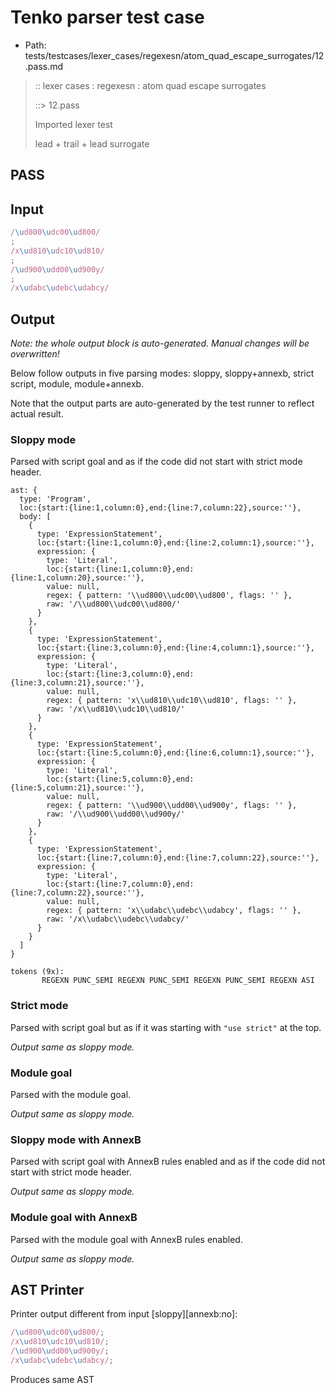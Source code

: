 # Tenko parser test case

- Path: tests/testcases/lexer_cases/regexesn/atom_quad_escape_surrogates/12.pass.md

> :: lexer cases : regexesn : atom quad escape surrogates
>
> ::> 12.pass
>
> Imported lexer test
>
> lead + trail + lead surrogate

## PASS

## Input

`````js
/\ud800\udc00\ud800/
;
/x\ud810\udc10\ud810/
;
/\ud900\udd00\ud900y/
;
/x\udabc\udebc\udabcy/
`````

## Output

_Note: the whole output block is auto-generated. Manual changes will be overwritten!_

Below follow outputs in five parsing modes: sloppy, sloppy+annexb, strict script, module, module+annexb.

Note that the output parts are auto-generated by the test runner to reflect actual result.

### Sloppy mode

Parsed with script goal and as if the code did not start with strict mode header.

`````
ast: {
  type: 'Program',
  loc:{start:{line:1,column:0},end:{line:7,column:22},source:''},
  body: [
    {
      type: 'ExpressionStatement',
      loc:{start:{line:1,column:0},end:{line:2,column:1},source:''},
      expression: {
        type: 'Literal',
        loc:{start:{line:1,column:0},end:{line:1,column:20},source:''},
        value: null,
        regex: { pattern: '\\ud800\\udc00\\ud800', flags: '' },
        raw: '/\\ud800\\udc00\\ud800/'
      }
    },
    {
      type: 'ExpressionStatement',
      loc:{start:{line:3,column:0},end:{line:4,column:1},source:''},
      expression: {
        type: 'Literal',
        loc:{start:{line:3,column:0},end:{line:3,column:21},source:''},
        value: null,
        regex: { pattern: 'x\\ud810\\udc10\\ud810', flags: '' },
        raw: '/x\\ud810\\udc10\\ud810/'
      }
    },
    {
      type: 'ExpressionStatement',
      loc:{start:{line:5,column:0},end:{line:6,column:1},source:''},
      expression: {
        type: 'Literal',
        loc:{start:{line:5,column:0},end:{line:5,column:21},source:''},
        value: null,
        regex: { pattern: '\\ud900\\udd00\\ud900y', flags: '' },
        raw: '/\\ud900\\udd00\\ud900y/'
      }
    },
    {
      type: 'ExpressionStatement',
      loc:{start:{line:7,column:0},end:{line:7,column:22},source:''},
      expression: {
        type: 'Literal',
        loc:{start:{line:7,column:0},end:{line:7,column:22},source:''},
        value: null,
        regex: { pattern: 'x\\udabc\\udebc\\udabcy', flags: '' },
        raw: '/x\\udabc\\udebc\\udabcy/'
      }
    }
  ]
}

tokens (9x):
       REGEXN PUNC_SEMI REGEXN PUNC_SEMI REGEXN PUNC_SEMI REGEXN ASI
`````

### Strict mode

Parsed with script goal but as if it was starting with `"use strict"` at the top.

_Output same as sloppy mode._

### Module goal

Parsed with the module goal.

_Output same as sloppy mode._

### Sloppy mode with AnnexB

Parsed with script goal with AnnexB rules enabled and as if the code did not start with strict mode header.

_Output same as sloppy mode._

### Module goal with AnnexB

Parsed with the module goal with AnnexB rules enabled.

_Output same as sloppy mode._

## AST Printer

Printer output different from input [sloppy][annexb:no]:

````js
/\ud800\udc00\ud800/;
/x\ud810\udc10\ud810/;
/\ud900\udd00\ud900y/;
/x\udabc\udebc\udabcy/;
````

Produces same AST
